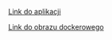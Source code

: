
[Link do aplikacji](https://systemlogowaniairejestracji-ffcudtfsava5h7a3.eastus-01.azurewebsites.net/)

[Link do obrazu dockerowego](https://hub.docker.com/r/wmakos/systemlogowaniairejestracji)
